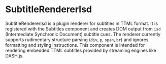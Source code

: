 # SubtitleRendererIsd

SubtitleRendererIsd is a plugin renderer for subtitles in TTML format. It is registered with the Subtitles component and creates DOM output from `isd` (Intermediate Synchronic Document) subtitle cues. The renderer currently supports rudimentary structure parsing (`div`, `p`, `span`, `br`) and ignores formatting and styling instructions. This component is intended for rendering embedded TTML subtitles provided by streaming engines like DASH.js.
